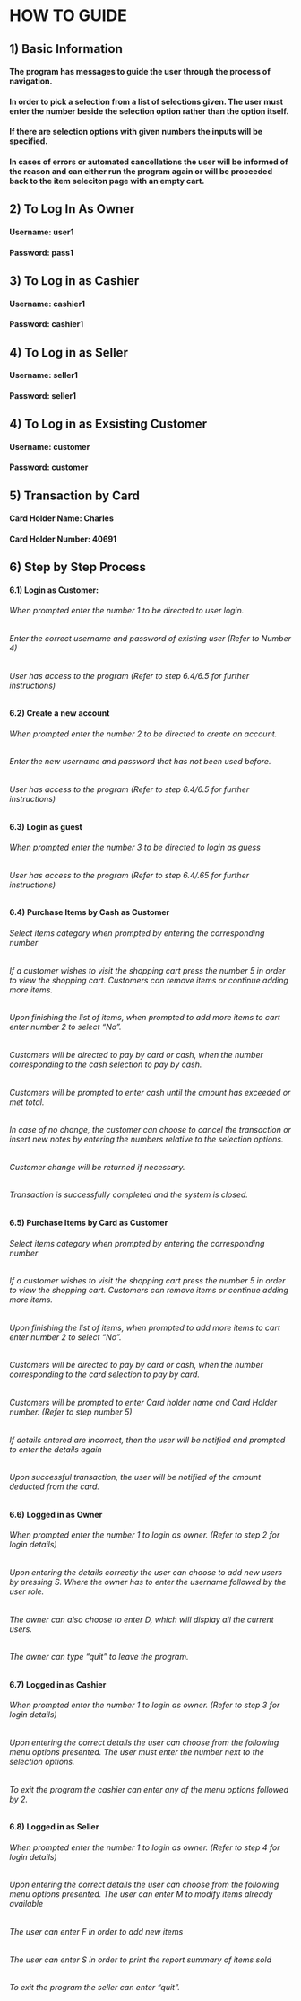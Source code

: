 # HOW TO GUIDE
## 1) Basic Information
#### The program has messages to guide the user through the process of navigation. 
#### In order to pick a selection from a list of selections given. The user must enter the number beside the selection option rather than the option itself. 
#### If there are selection options with given numbers the inputs will be specified. 
#### In cases of errors or automated cancellations the user will be informed of the reason and can either run the program again or will be proceeded back to the item seleciton page with an empty cart. 
####

## 2) To Log In As Owner
#### Username: user1
#### Password: pass1

## 3) To Log in as Cashier
#### Username: cashier1
#### Password: cashier1

## 4) To Log in as Seller
#### Username: seller1
#### Password: seller1

## 4) To Log in as Exsisting Customer
#### Username: customer
#### Password: customer

## 5) Transaction by Card
#### Card Holder Name: Charles
#### Card Holder Number: 40691

## 6) Step by Step Process
#### 6.1) Login as Customer: 
###### When prompted enter the number 1 to be directed to user login.
###### Enter the correct username and password of existing user (Refer to Number 4)
###### User has access to the program (Refer to step 6.4/6.5 for further instructions)

#### 6.2) Create a new account
###### When prompted enter the number 2 to be directed to create an account. 
###### Enter the new username and password that has not been used before.
###### User has access to the program (Refer to step 6.4/6.5 for further instructions)

#### 6.3) Login as guest
###### When prompted enter the number 3 to be directed to login as guess
###### User has access to the program (Refer to step 6.4/.65 for further instructions)

#### 6.4) Purchase Items by Cash as Customer
###### Select items category when prompted by entering the corresponding number 
###### If a customer wishes to visit the shopping cart press the number 5 in order to view the shopping cart. Customers can remove items or continue adding more items. 
###### Upon finishing the list of items, when prompted to add more items to cart enter number 2 to select “No”.
###### Customers will be directed to pay by card or cash, when the number corresponding to the cash selection to pay by cash. 
###### Customers will be prompted to enter cash until the amount has exceeded or met total. 
###### In case of no change, the customer can choose to cancel the transaction or insert new notes by entering the numbers relative to the selection options. 
###### Customer change will be returned if necessary. 
###### Transaction is successfully completed and the system is closed. 

#### 6.5) Purchase Items by Card as Customer
###### Select items category when prompted by entering the corresponding number 
###### If a customer wishes to visit the shopping cart press the number 5 in order to view the shopping cart. Customers can remove items or continue adding more items. 
###### Upon finishing the list of items, when prompted to add more items to cart enter number 2 to select “No”.
###### Customers will be directed to pay by card or cash, when the number corresponding to the card selection to pay by card. 
###### Customers will be prompted to enter Card holder name and Card Holder number. (Refer to step number 5)
###### If details entered are incorrect, then the user will be notified and prompted to enter the details again
###### Upon successful transaction, the user will be notified of the amount deducted from the card. 

#### 6.6) Logged in as Owner
###### When prompted enter the number 1 to login as owner. (Refer to step 2 for login details)
###### Upon entering the details correctly the user can choose to add new users by pressing S. Where the owner has to enter the username followed by the user role. 
###### The owner can also choose to enter D, which will display all the current users. 
###### The owner can type “quit” to leave the program. 

#### 6.7) Logged in as Cashier
###### When prompted enter the number 1 to login as owner. (Refer to step 3 for login details)
###### Upon entering the correct details the user can choose from the following menu options presented. The user must enter the number next to the selection options. 
###### To exit the program the cashier can enter any of the menu options followed by 2. 

#### 6.8) Logged in as Seller
###### When prompted enter the number 1 to login as owner. (Refer to step 4 for login details)
###### Upon entering the correct details the user can choose from the following menu options presented. The user can enter M to modify items already available 
###### The user can enter F in order to add new items 
###### The user can enter S in order to print the report summary of items sold
###### To exit the program the seller can enter “quit”. 
